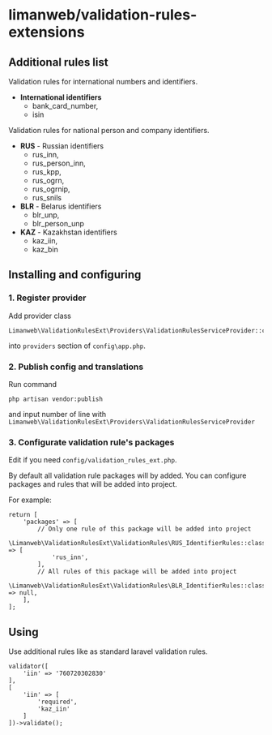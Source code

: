 # limanweb/validation-rules-extensions

## Additional rules list

Validation rules for international numbers and identifiers.

- **International identifiers**
  - bank_card_number,
  - isin

Validation rules for national person and company identifiers.

- **RUS** - Russian identifiers
  - rus_inn,
  - rus_person_inn,
  - rus_kpp,
  - rus_ogrn,
  - rus_ogrnip,
  - rus_snils
- **BLR** - Belarus identifiers 
  - blr_unp,
  - blr_person_unp
- **KAZ** - Kazakhstan identifiers 
  - kaz_iin,
  - kaz_bin

## Installing and configuring

### 1. Register provider 

Add provider class
```
Limanweb\ValidationRulesExt\Providers\ValidationRulesServiceProvider::class
``` 
into `providers` section of `config\app.php`.

### 2. Publish config and translations

Run command

```,bash
php artisan vendor:publish
```

and input number of line with `Limanweb\ValidationRulesExt\Providers\ValidationRulesServiceProvider`

### 3. Configurate validation rule's packages

Edit if you need `config/validation_rules_ext.php`.

By default all validation rule packages will by added. You can configure packages and rules that will be added into project.

For example:

```
return [
    'packages' => [
        // Only one rule of this package will be added into project
        \Limanweb\ValidationRulesExt\ValidationRules\RUS_IdentifierRules::class => [
            'rus_inn',  
        ],
        // All rules of this package will be added into project
        \Limanweb\ValidationRulesExt\ValidationRules\BLR_IdentifierRules::class => null,
    ],
];
```

## Using

Use additional rules like as standard laravel validation rules.

```
validator([
	'iin' => '760720302830'
], 
[
	'iin' => [
		'required', 
		'kaz_iin'
	]
])->validate();

```
